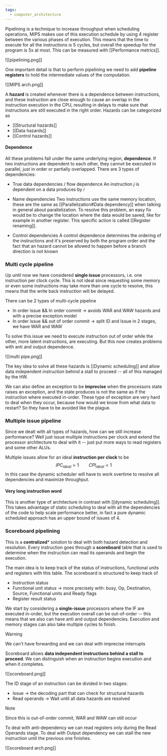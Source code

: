 ```yaml
---
tags:
  - computer_architecture
---
```

Pipelining is a technique to increase throughput when scheduling operations, MIPS makes use of this execution schedule by using 4 register between the various phases of execution. This means that the time to execute for all the instructions is 5 cycles, but overall the speedup for the program is 5x at most. This can be measured with [[Performance metrics]].

![[pipelining.png]]

One important detail is that to perform pipelining we need to add **pipeline registers** to hold the intermediate values of the computation.

![[MIPS arch.png]]

A **hazard** is created whenever there is a dependence between instructions, and these instruction are close enough to cause an overlap in the instruction execution in the CPU, resulting in delays to make sure that instructions are still executed in the right order. Hazards can be categorized as
- [[Structural hazards]]
- [[Data hazards]]
- [[Control hazards]]
#### Dependence

All these problems fall under the same underlying region, **dependence**. If two instructions are dependent to each other, they cannot be executed in parallel, just in order or partially overlapped. There are 3 types of dependencies:
- True data dependencies / flow dependence
	An instruction $j$ is dependent on a data produces by $i$

- Name dependencies 
	Two instructions use the same memory location, these are the same as [[Parallelization#Data dependency]] when talking in general about parallelization. To resolve this problem, an easy fix would be to change the location where the data would be saved, like for example in another register. This specific action is called [[Register renaming]].

- Control dependencies
	A control dependence determines the ordering of the instructions and it's preserved by both the program order and the fact that an hazard cannot be allowed to happen before a branch direction is not known
### Multi cycle pipeline

Up until now we have considered **single issue** processors, i.e. one instruction per clock cycle. This is not ideal since requesting some memory or even some instructions may take more than one cycle to resolve, this means that the write back instruction will be delayed.  

There can be $2$ types of multi-cycle pipeline
- In order issue && In order commit $\to$ avoids WAR and WAW hazards and with a precise exception model
- In order issue && out of order commit $\to$ split ID and Issue in 2 stages, we have WAR and WAW

To solve this issue we need to execute instruction out of order while the other, more latent instructions, are executing. But this now creates problems with anti and output dependence.

![[multi pipe.png]]

The key idea to solve all these hazards is [[Dynamic scheduling]] and allow data independent instruction behind a stall to proceed -- all of this managed by the HW.

We can also define an exception to be **imprecise** when the processors state raises an exception, and the state produces is not the same as if the instruction where executed in-order. These type of exception are very hard to deal when they occur, because how would we know from what data to restart? So they have to be avoided like the plague.
### Multiple issue pipeline

Since we dealt with all types of hazards, how can we still increase performance? Well just issue multiple instructions per clock and extend the processor architecture to deal with it -- just put more ways to read registers and some other ALUs.

Multiple issues allow for an ideal **instruction per clock** to be 
$$
IPC_{ideal} > 1 \qquad CPI_{ideal} < 1
$$
In this case the dynamic scheduler will have to work overtime to resolve all dependencies and maximize throughput.
#### Very long instruction word

This is another type of architecture in contrast with [[dynamic scheduling]]. This takes advantage of static scheduling to deal with all the dependencies of the code to help scale performance better, in fact a pure dynamic scheduled approach has an upper bound of issues of 4. 
### Scoreboard pipelining

This is a **centralized*** solution to deal with both hazard detection and resolution. Every instruction goes through a **scoreboard** table that is used to determine when the instruction can read its operands and begin the execution.

The main idea is to keep track of the status of instructions, functional units and registers with this table. The scoreboard is structured to keep track of 
- Instruction status
- Functional unit status $\to$ more precisely with: busy, Op, Destination, Source, Functional units and Ready flags
- Register result status

We start by considering a **single-issue** processors where the IF are executed in-order, but the execution overall can be out-of-order -- this means that we also can have anti and output dependencies. Execution and memory stages can also take multiple cycles to finish.

>[!warning]
>We can't have forwarding and we can deal with imprecise interrupts

Scoreboard allows **data independent instructions behind a stall to proceed**. We can distinguish when an instruction begins execution and when it completes. 

![[scoreboard.png]]

The ID stage of an instruction can be divided in two stages:
- Issue $\to$ the decoding part that can check for structural hazards
- Read operands $\to$ Wait until all data hazards are resolved

>[!note]
>Since this is out-of-order commit, WAR and WAW can still occur

To deal with anti-dependency we can read registers only during the Read Operands stage. To deal with Output dependency we can stall the new instruction until the previous one finishes.

![[scoreboard arch.png]]